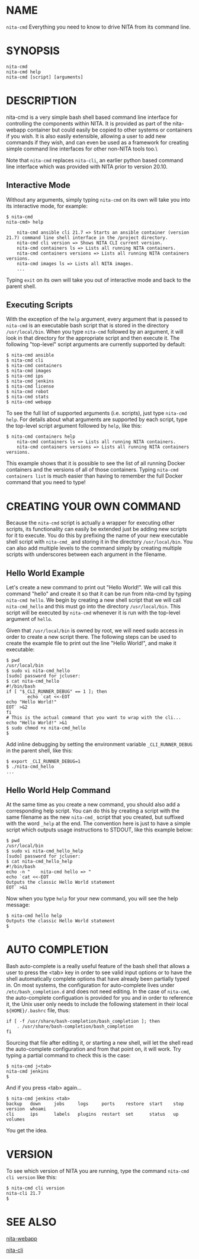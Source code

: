 # NAME

``nita-cmd`` Everything you need to know to drive NITA from its command line.

# SYNOPSIS

``nita-cmd``\
``nita-cmd help``\
``nita-cmd [script] [arguments]``

# DESCRIPTION

nita-cmd is a very simple bash shell based command line interface for controlling the components within NITA. It is provided as part of the nita-webapp container but could easily be copied to other systems or containers if you wish. It is also easily extensible, allowing a user to add new commands if they wish, and can even be used as a framework for creating simple command line interfaces for other non-NITA tools too.\

Note that ``nita-cmd`` replaces ``nita-cli``, an earlier python based command line interface which was provided with NITA prior to version 20.10.

## Interactive Mode

Without any arguments, simply typing ``nita-cmd`` on its own will take you into its interactive mode, for example:

```
$ nita-cmd
nita-cmd> help

    nita-cmd ansible cli 21.7 => Starts an ansible container (version 21.7) command line shell interface in the /project directory.
    nita-cmd cli version => Shows NITA CLI current version.
    nita-cmd containers ls => Lists all running NITA containers.
    nita-cmd containers versions => Lists all running NITA containers versions.
    nita-cmd images ls => Lists all NITA images.
    ...
 ```
Typing ``exit`` on its own will take you out of interactive mode and back to the parent shell.

## Executing Scripts

With the exception of the ``help`` argument, every argument that is passed to ``nita-cmd`` is an executable bash script that is stored in the directory ``/usr/local/bin``. When you type ``nita-cmd`` followed by an argument, it will look in that directory for the appropriate script and then execute it. The following "top-level" script arguments are currently supported by default:

```
$ nita-cmd ansible
$ nita-cmd cli
$ nita-cmd containers
$ nita-cmd images
$ nita-cmd ips
$ nita-cmd jenkins
$ nita-cmd license
$ nita-cmd robot
$ nita-cmd stats
$ nita-cmd webapp
```

To see the full list of supported arguments (i.e. scripts), just type ``nita-cmd help``. For details about what arguments are supported by each script, type the top-level script argument followed by ``help``, like this:

```
$ nita-cmd containers help
    nita-cmd containers ls => Lists all running NITA containers.
    nita-cmd containers versions => Lists all running NITA containers versions.
```

This example shows that it is possible to see the list of all running Docker containers and the versions of all of those containers. Typing ``nita-cmd containers list`` is much easier than having to remember the full Docker command that you need to type!

# CREATING YOUR OWN COMMAND

Because the ``nita-cmd`` script is actually a wrapper for executing other scripts, its functionality can easily be extended just be adding new scripts for it to execute. You do this by prefixing the name of your new executable shell script with ``nita-cmd_`` and storing it in the directory ``/usr/local/bin``. You can also add multiple levels to the command simply by creating multiple scripts with underscores between each argument in the filename.

## Hello World Example

Let's create a new command to print out "Hello World!". We will call this command "hello" and create it so that it can be run from nita-cmd by typing ``nita-cmd hello``. We begin by creating a new shell script that we will call ``nita-cmd_hello`` and this must go into the directory ``/usr/local/bin``. This script will be executed by ``nita-cmd`` whenever it is run with the top-level argument of ``hello``.

Given that ``/usr/local/bin`` is owned by root, we will need sudo access in order to create a new script there. The following steps can be used to create the example file to print out the line "Hello World!", and make it executable:

```shell
$ pwd
/usr/local/bin
$ sudo vi nita-cmd_hello
[sudo] password for jcluser: 
$ cat nita-cmd_hello
#!/bin/bash
if [ "$_CLI_RUNNER_DEBUG" == 1 ]; then
        echo `cat <<-EOT
echo "Hello World!"
EOT` >&2
fi
# This is the actual command that you want to wrap with the cli...
echo "Hello World!" >&1
$ sudo chmod +x nita-cmd_hello
$ 
```
Add inline debugging by setting the environment variable ``_CLI_RUNNER_DEBUG`` in the parent shell, like this:
```shell
$ export _CLI_RUNNER_DEBUG=1
$ ./nita-cmd_hello
...
```

## Hello World Help Command

At the same time as you create a new command, you should also add a corresponding help script. You can do this by creating a script with the same filename as the new ``nita-cmd_`` script that you created, but suffixed with the word ``_help`` at the end. The convention here is just to have a simple script which outputs usage instructions to STDOUT, like this example below:

```shell
$ pwd
/usr/local/bin
$ sudo vi nita-cmd_hello_help
[sudo] password for jcluser: 
$ cat nita-cmd_hello_help
#!/bin/bash
echo -n "    nita-cmd hello => "
echo `cat <<-EOT
Outputs the classic Hello World statement
EOT` >&1
```

Now when you type ``help`` for your new command, you will see the help message:

```shell
$ nita-cmd hello help
Outputs the classic Hello World statement
$
```

# AUTO COMPLETION

Bash auto-complete is a really useful feature of the bash shell that allows a user to press the &lt;tab&gt; key in order to see valid input options or to have the shell automatically complete options that have already been partially typed in. On most systems, the configuration for auto-complete lives under ``/etc/bash_completion.d`` and does not need editing. In the case of ``nita-cmd``, the auto-complete configuation is provided for you and in order to reference it, the Unix user only needs to include the following statement in their local ``${HOME}/.bashrc`` file, thus:

```shell
if [ -f /usr/share/bash-completion/bash_completion ]; then
    . /usr/share/bash-completion/bash_completion
fi
```

Sourcing that file after editing it, or starting a new shell, will let the shell read the auto-complete configuration and from that point on, it will work. Try typing a partial command to check this is the case:

```shell
$ nita-cmd j<tab>
nita-cmd jenkins
$
```
And if you press &lt;tab&gt; again...

```shell
$ nita-cmd jenkins <tab>
backup   down     jobs     logs     ports    restore  start    stop     version  whoami   
cli      ips      labels   plugins  restart  set      status   up       volumes 
```
You get the idea.

# VERSION

To see which version of NITA you are running, type the command ``nita-cmd cli version`` like this:

```shell
$ nita-cmd cli version
nita-cli 21.7
$ 
```

# SEE ALSO

[nita-webapp](https://github.com/Juniper/nita-webapp)

[nita-cli](https://github.com/Juniper/nita-cli)
